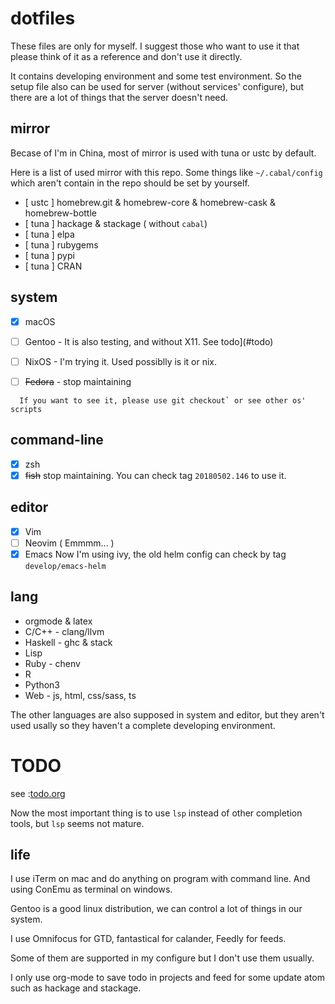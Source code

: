 # dotfiles

These files are only for myself. I suggest those who want to use it that please think of it as a reference and don't use
it directly.

It contains developing environment and some test environment. So the setup file also can be used for server (without
services' configure), but there are a lot of things that the server doesn't need.

## mirror

Becase of I'm in China, most of mirror is used with tuna or ustc by default.

Here is a list of used mirror with this repo. Some things like `~/.cabal/config` which aren't contain in the repo should be set by yourself.

- [ ustc ] homebrew.git & homebrew-core & homebrew-cask & homebrew-bottle
- [ tuna ] hackage & stackage ( without `cabal`)
- [ tuna ] elpa
- [ tuna ] rubygems
- [ tuna ] pypi
- [ tuna ] CRAN

## system

- [x] macOS

- [ ] Gentoo - It is also testing, and without X11. See todo](#todo)

- [ ] NixOS - I'm trying it. Used possiblly is it or nix.

- [ ] ~~Fedora~~ - stop maintaining

```
  If you want to see it, please use git checkout` or see other os' scripts
```

## command-line

- [x]  zsh
- [x]  ~~fish~~ stop maintaining. You can check tag `20180502.146` to use it. 

## editor

- [x]  Vim
- [ ]  Neovim ( Emmmm... )
- [x]  Emacs
Now I'm using ivy, the old helm config can check by tag `develop/emacs-helm`

## lang

- orgmode & latex
- C/C++ - clang/llvm
- Haskell - ghc & stack
- Lisp
- Ruby - chenv 
- R 
- Python3 
- Web - js, html, css/sass, ts

The other languages are also supposed in system and editor, but they aren't used usally so they haven't a complete
developing environment.

# TODO

see :[todo.org](todo.org)

Now the most important thing is to use `lsp` instead of other completion tools, but `lsp` seems not mature.

## life

I use iTerm on mac and do anything on program with command line. And using ConEmu as terminal on windows.

Gentoo is a good linux distribution, we can control a lot of things in our system.

I use Omnifocus for GTD, fantastical for calander, Feedly for feeds.

Some of them are supported in my configure but I don't use them usually.

I only use org-mode to save todo in projects and feed for some update atom such as hackage and stackage.
